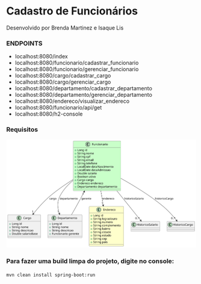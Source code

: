 
# Cadastro de Funcionários
Desenvolvido por Brenda Martinez e Isaque Lis

### ENDPOINTS
- localhost:8080/index
- localhost:8080/funcionario/cadastrar_funcionario
- localhost:8080/funcionario/gerenciar_funcionario
- localhost:8080/cargo/cadastrar_cargo
- localhost:8080/cargo/gerenciar_cargo
- localhost:8080/departamento/cadastrar_departamento
- localhost:8080/departamento/gerenciar_departamento
- localhost:8080/endereco/visualizar_endereco
- localhost:8080/funcionario/api/get
- localhost:8080/h2-console

### Requisitos
![](/diagram.svg)

### Para fazer uma build limpa do projeto, digite no console: 

`mvn clean install spring-boot:run`
